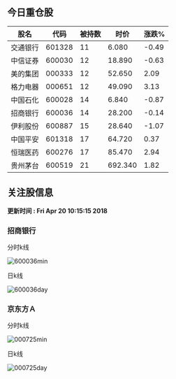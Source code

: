 
## 今日重仓股 

|股名|代码|被持数|时价|涨跌%|
|---|---|---|---|---|
|交通银行|601328|11|6.080|-0.49|
|中信证券|600030|12|18.890|-0.63|
|美的集团|000333|12|52.650|2.09|
|格力电器|000651|12|49.090|3.13|
|中国石化|600028|14|6.840|-0.87|
|招商银行|600036|14|28.200|-0.14|
|伊利股份|600887|15|28.640|-1.07|
|中国平安|601318|17|64.720|0.37|
|恒瑞医药|600276|17|85.470|2.94|
|贵州茅台|600519|21|692.340|1.82|

## 关注股信息
**更新时间 : Fri Apr 20 10:15:15 2018**
### 招商银行 
分时k线

![600036min](http://image.sinajs.cn/newchart/min/n/sh600036.gif)

日k线

![600036day](http://image.sinajs.cn/newchart/daily/n/sh600036.gif)

### 京东方Ａ 
分时k线

![000725min](http://image.sinajs.cn/newchart/min/n/sz000725.gif)

日k线

![000725day](http://image.sinajs.cn/newchart/daily/n/sz000725.gif)
